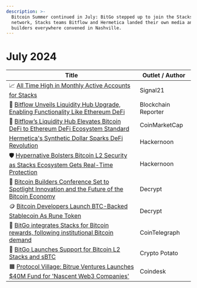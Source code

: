 ```yaml
---
description: >-
  Bitcoin Summer continued in July: BitGo stepped up to join the Stacks signer
  network, Stacks teams Bitflow and Hermetica landed their own media and
  builders everywhere convened in Nashville.
---
```


# July 2024

| Title                                                                                                                                                                                                                       | Outlet / Author     |
| --------------------------------------------------------------------------------------------------------------------------------------------------------------------------------------------------------------------------- | ------------------- |
| 📈 [All Time High in Monthly Active Accounts for Stacks](https://app.signal21.io/stacks?utm_source=stackssnacks.com\&utm_medium=referral\&utm_campaign=all-time-high-in-monthly-active-accounts-for-stacks)                 | Signal21            |
| 💎 [Bitflow Unveils Liquidity Hub Upgrade, Enabling Functionality Like Ethereum DeFi](https://blockchainreporter.net/bitflow-unveils-liquidity-hub-upgrade-enabling-functionality-like-ethereum-defi/)                      | Blockchain Reporter |
| 💎 [Bitflow’s Liquidity Hub Elevates Bitcoin DeFi to Ethereum DeFi Ecosystem Standard](https://coinmarketcap.com/community/articles/667c6188dd97c85264ba1fc1/)                                                              | CoinMarketCap       |
| [Hermetica's Synthetic Dollar Sparks DeFi Revolution](https://hackernoon.com/hermeticas-synthetic-dollar-sparks-defi-revolution?ref=stacksblog)                                                                             | Hackernoon          |
| 🛡️ [Hypernative Bolsters Bitcoin L2 Security as Stacks Ecosystem Gets Real-Time Protection](https://hackernoon.com/hypernative-bolsters-bitcoin-l2-security-as-stacks-ecosystem-gets-real-time-protection)                 | Hackernoon          |
| 🎫 [Bitcoin Builders Conference Set to Spotlight Innovation and the Future of the Bitcoin Economy](https://decrypt.co/239086/bitcoin-builders-conference-set-to-spotlight-innovation-and-the-future-of-the-bitcoin-economy) | Decrypt             |
| 🪙 [Bitcoin Developers Launch BTC-Backed Stablecoin As Rune Token](https://decrypt.co/239925/bitcoin-developers-launch-btc-backed-stablecoin-as-rune-token)                                                                 | Decrypt             |
| 📰 [BitGo integrates Stacks for Bitcoin rewards, following institutional Bitcoin demand](https://cointelegraph.com/news/bitgo-stacks-bitcoin-rewards-institutional-bitcoin-demand)                                          | CoinTelegraph       |
| 📰 [BitGo Launches Support for Bitcoin L2 Stacks and sBTC](https://cryptopotato.com/bitgo-launches-support-for-bitcoin-l2-stacks-and-sbtc/?amp)                                                                             | Crypto Potato       |
| 🟧 [Protocol Village: Bitrue Ventures Launches $40M Fund for 'Nascent Web3 Companies'](https://www.coindesk.com/tech/2024/07/17/protocol-village/)                                                                          | Coindesk            |

